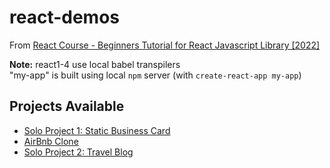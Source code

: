 # react-demos

From [React Course - Beginners Tutorial for React Javascript Library [2022]](https://www.youtube.com/watch?v=bMknfKXIFA8)

**Note:** react1-4 use local babel transpilers  
"my-app" is built using local `npm` server (with `create-react-app my-app`)

## Projects Available
- [Solo Project 1: Static Business Card](https://kode29-react-project1.netlify.app/)
- [AirBnb Clone](https://kode29-react-airbnb.netlify.app/)
- [Solo Project 2: Travel Blog](https://kode29-react-traveljournal.netlify.app/)